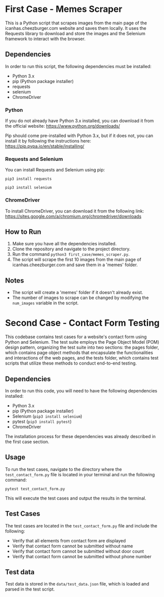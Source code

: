 # First Case - Memes Scraper

This is a Python script that scrapes images from the main page of the icanhas.cheezburger.com website and saves them locally. It uses the Requests library to download and store the images and the Selenium framework to interact with the browser.

## Dependencies

In order to run this script, the following dependencies must be installed:

- Python 3.x
- pip (Python package installer)
- requests
- selenium
- ChromeDriver

### Python

If you do not already have Python 3.x installed, you can download it from the official website: https://www.python.org/downloads/

Pip should come pre-installed with Python 3.x, but if it does not, you can install it by following the instructions here: https://pip.pypa.io/en/stable/installing/

### Requests and Selenium

You can install Requests and Selenium using pip:

`pip3 install requests`

`pip3 install selenium`


### ChromeDriver

To install ChromeDriver, you can download it from the following link: https://sites.google.com/a/chromium.org/chromedriver/downloads

## How to Run

1. Make sure you have all the dependencies installed.
2. Clone the repository and navigate to the project directory.
3. Run the command `python3 first_case/memes_scraper.py`.
4. The script will scrape the first 10 images from the main page of icanhas.cheezburger.com and save them in a 'memes' folder.

## Notes

- The script will create a 'memes' folder if it doesn't already exist.
- The number of images to scrape can be changed by modifying the `num_images` variable in the script.


# Second Case - Contact Form Testing

This codebase contains test cases for a website's contact form using Python and Selenium. The test suite employs the Page Object Model (POM) design pattern, organizing the test suite into two sections: the pages folder, which contains page object methods that encapsulate the functionalities and interactions of the web pages, and the tests folder, which contains test scripts that utilize these methods to conduct end-to-end testing.

## Dependencies

In order to run this code, you will need to have the following dependencies installed:

- Python 3.x
- pip (Python package installer)
- Selenium (`pip3 install selenium`)
- pytest (`pip3 install pytest`)
- ChromeDriver

The installation process for these dependencies was already described in the first case section.

## Usage

To run the test cases, navigate to the directory where the `test_contact_form.py` file is located in your terminal and run the following command:

`pytest test_contact_form.py`

This will execute the test cases and output the results in the terminal.

## Test Cases

The test cases are located in the `test_contact_form.py` file and include the following:

- Verify that all elements from contact form are displayed
- Verify that contact form cannot be submitted without name
- Verify that contact form cannot be submitted without door count
- Verify that contact form cannot be submitted without phone number

## Test data

Test data is stored in the `data/test_data.json` file, which is loaded and parsed in the test script.






